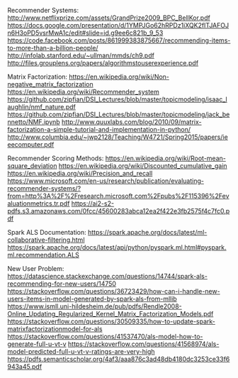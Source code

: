 Recommender Systems:
http://www.netflixprize.com/assets/GrandPrize2009_BPC_BellKor.pdf
https://docs.google.com/presentation/d/1YMPJGo62hRPDz1iXQK2fITJAFOJn6H3oPD5vsrMwA1c/edit#slide=id.g9ee6c821b_9_53
https://code.facebook.com/posts/861999383875667/recommending-items-to-more-than-a-billion-people/
http://infolab.stanford.edu/~ullman/mmds/ch9.pdf
http://files.grouplens.org/papers/algorithmstouserexperience.pdf


Matrix Factorization:
https://en.wikipedia.org/wiki/Non-negative_matrix_factorization
https://en.wikipedia.org/wiki/Recommender_system
https://github.com/zipfian/DSI_Lectures/blob/master/topicmodeling/isaac_laughlin/nmf_nature.pdf
https://github.com/zipfian/DSI_Lectures/blob/master/topicmodeling/jack_bennetto/NMF.ipynb
http://www.quuxlabs.com/blog/2010/09/matrix-factorization-a-simple-tutorial-and-implementation-in-python/
http://www.columbia.edu/~jwp2128/Teaching/W4721/Spring2015/papers/ieeecomputer.pdf


Recommender Scoring Methods:
https://en.wikipedia.org/wiki/Root-mean-square_deviation
https://en.wikipedia.org/wiki/Discounted_cumulative_gain
https://en.wikipedia.org/wiki/Precision_and_recall
https://www.microsoft.com/en-us/research/publication/evaluating-recommender-systems/?from=http%3A%2F%2Fresearch.microsoft.com%2Fpubs%2F115396%2Fevaluationmetrics.tr.pdf
https://ai2-s2-pdfs.s3.amazonaws.com/0fcc/45600283abca12ea2f422e3fb2575f4c7fc0.pdf


Spark ALS Documentation:
https://spark.apache.org/docs/latest/ml-collaborative-filtering.html
https://spark.apache.org/docs/latest/api/python/pyspark.ml.html#pyspark.ml.recommendation.ALS


New User Problem:
https://datascience.stackexchange.com/questions/14744/spark-als-recommending-for-new-users/14750
https://stackoverflow.com/questions/36723429/how-can-i-handle-new-users-items-in-model-generated-by-spark-als-from-mllib
https://www.ismll.uni-hildesheim.de/pub/pdfs/Rendle2008-Online_Updating_Regularized_Kernel_Matrix_Factorization_Models.pdf
https://stackoverflow.com/questions/30509335/how-to-update-spark-matrixfactorizationmodel-for-als
https://stackoverflow.com/questions/41537470/als-model-how-to-generate-full-u-vt-v
https://stackoverflow.com/questions/41568974/als-model-predicted-full-u-vt-v-ratings-are-very-high
https://pdfs.semanticscholar.org/4af3/aaa876c3ad48db4180dc3253ce33f6943a45.pdf